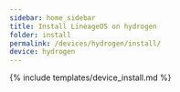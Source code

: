 ```yaml
---
sidebar: home_sidebar
title: Install LineageOS on hydrogen
folder: install
permalink: /devices/hydrogen/install/
device: hydrogen
---
```

{% include templates/device_install.md %}
